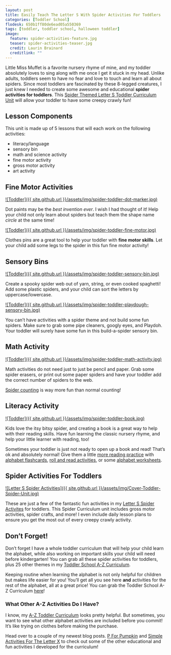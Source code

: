 ```yaml
---
layout: post
title: Easily Teach The Letter S With Spider Activities For Toddlers
categories: [Toddler School]
flodesk: 650b1ff80de6ead05a550369
tags: [toddler, toddler school, halloween toddler]
image:
  feature: spider-activities-feature.jpg
  teaser: spider-activities-teaser.jpg
  credit: Laurin Brainard
  creditlink: ""
---
```

Little Miss Muffet is a favorite nursery rhyme of mine, and my toddler absolutely loves to sing along with me once I get it stuck in my head. Unlike adults, toddlers seem to have no fear and love to touch and learn all about spiders. Since most toddlers are fascinated by these 8-legged creatures, I just knew I needed to create some awesome and educational **spider activities for toddlers**.  This [Spider Themed Letter S Toddler Curriculum Unit](https://www.teacherspayteachers.com/Product/Toddler-Activities-Lesson-Plans-Spider-Preschool-Curriculum-Letter-S-4158005?utm_source=PB%20Blog&utm_campaign=Spider%20Toddler%20Post) will allow your toddler to have some creepy crawly fun! 

## Lesson Components 

This unit is made up of 5 lessons that will each work on the following activities:
- literacy/language 
- sensory bin 
- math and science activity 
- fine motor activity 
- gross motor activity 
- art activity 

## Fine Motor Activities 

[![Toddler]({{ site.github.url }}/assets/img/spider-toddler-dot-marker.jpg)](https://www.teacherspayteachers.com/Product/Toddler-Activities-Lesson-Plans-Spider-Preschool-Curriculum-Letter-S-4158005?utm_source=PB%20Blog&utm_campaign=Spider%20Toddler%20Post)

Dot paints may be the _best invention ever_. I wish I had thought of it! Help your child not only learn about spiders but teach them the shape name _circle_ at the same time! 

[![Toddler]({{ site.github.url }}/assets/img/spider-toddler-fine-motor.jpg)](https://www.teacherspayteachers.com/Product/Toddler-Activities-Lesson-Plans-Spider-Preschool-Curriculum-Letter-S-4158005?utm_source=PB%20Blog&utm_campaign=Spider%20Toddler%20Post)

Clothes pins are a great tool to help your toddler with **fine motor skills**. Let your child add some legs to the spider in this fun fine motor activity!

## Sensory Bins 

[![Toddler]({{ site.github.url }}/assets/img/spider-toddler-sensory-bin.jpg)](https://www.teacherspayteachers.com/Product/Toddler-Activities-Lesson-Plans-Spider-Preschool-Curriculum-Letter-S-4158005?utm_source=PB%20Blog&utm_campaign=Spider%20Toddler%20Post)

Create a spooky spider web out of yarn, string, or even cooked spaghetti! Add some plastic spiders, and your child can sort the letters by uppercase/lowercase. 

[![Toddler]({{ site.github.url }}/assets/img/spider-toddler-playdough-sensory-bin.jpg)](https://www.teacherspayteachers.com/Product/Toddler-Activities-Lesson-Plans-Spider-Preschool-Curriculum-Letter-S-4158005?utm_source=PB%20Blog&utm_campaign=Spider%20Toddler%20Post) 

You can’t have activities with a spider theme and not build some fun spiders. Make sure to grab some pipe cleaners, googly eyes, and Playdoh. Your toddler will surely have some fun in this build-a-spider sensory bin. 

## Math Activity 

[![Toddler]({{ site.github.url }}/assets/img/spider-toddler-math-activity.jpg)](https://www.teacherspayteachers.com/Product/Toddler-Activities-Lesson-Plans-Spider-Preschool-Curriculum-Letter-S-4158005?utm_source=PB%20Blog&utm_campaign=Spider%20Toddler%20Post)

Math activities do not need just to just be pencil and paper. Grab some spider erasers, or print out some paper spiders and have your toddler add the correct number of spiders to the web. 

[Spider counting](https://www.teacherspayteachers.com/Product/Toddler-Activities-Lesson-Plans-Spider-Preschool-Curriculum-Letter-S-4158005?utm_source=PB%20Blog&utm_campaign=Spider%20Toddler%20Post) is way more fun than normal counting!

## Literacy Activity

[![Toddler]({{ site.github.url }}/assets/img/spider-toddler-book.jpg)](https://www.teacherspayteachers.com/Product/Toddler-Activities-Lesson-Plans-Spider-Preschool-Curriculum-Letter-S-4158005?utm_source=PB%20Blog&utm_campaign=Spider%20Toddler%20Post)

Kids love the itsy bitsy spider, and creating a book is a great way to help with their reading skills. Have fun learning the classic nursery rhyme, and help your little learner with reading, too! 

Sometimes your toddler is just not ready to open up a book and read! That’s ok and absolutely normal! Give them a little [more reading practice](https://theprimarybrain.com/literacy%20activities/2019/09/05/Alphabet-Letter-Activities/) with [alphabet flashcards](https://www.teacherspayteachers.com/Product/Alphabet-Letter-Flash-Cards-4360287?utm_source=My%20Blog&utm_campaign=Letter%20Name%20and%20Sound%20Identification), [roll and read activities](https://www.teacherspayteachers.com/Product/Roll-and-Read-Letter-Names-Sounds-Literacy-Activity-3091774?utm_source=My%20Blog&utm_campaign=Letter%20Name%20and%20Sound%20Identification), or some [alphabet worksheets](https://www.teacherspayteachers.com/Product/Alphabet-Worksheets-Letter-Names-and-Sounds-Practice-Pages-4220898?utm_source=My%20Blog&utm_campaign=Letter%20Name%20and%20Sound%20Intervention). 


## Spider Activities For Toddlers

[![Letter S Spider Activities]({{ site.github.url }}/assets/img/Cover-Toddler-Spider-Unit.jpg)](https://www.teacherspayteachers.com/Product/Toddler-Activities-Lesson-Plans-Spider-Preschool-Curriculum-Letter-S-4158005?utm_source=PB%20Blog&utm_campaign=Spider%20Toddler%20Post)
 
These are just a few of the fantastic fun activities in my [Letter S Spider Activites](https://www.teacherspayteachers.com/Product/Toddler-Activities-Lesson-Plans-Spider-Preschool-Curriculum-Letter-S-4158005?utm_source=PB%20Blog&utm_campaign=Spider%20Toddler%20Post) for toddlers. This Spider Curriculum unit includes gross motor activities, spider crafts, and more! I even include daily lesson plans to ensure you get the most out of every creepy crawly activity. 

## Don’t Forget!

Don’t forget I have a whole toddler curriculum that will help your child learn the alphabet, while also working on important skills your child will need before kindergarten! You can grab all these spider activities for toddlers, plus 25 other themes in my [Toddler School A-Z Curriculum](https://www.teacherspayteachers.com/Product/Toddler-Activities-Lesson-Plans-Tot-School-Curriculum-Homeschool-Preschool-4296281?utm_source=PB%20Blog&utm_campaign=Toddler%20Bundle%20Upsell). 

Keeping routine when learning the alphabet is not only helpful for children but makes life easier for you! You’ll get all you see here **and** activities for the rest of the alphabet, all at a great price!  You can grab the Toddler School A-Z Curriculum [here](https://www.teacherspayteachers.com/Product/Toddler-Activities-Lesson-Plans-Tot-School-Curriculum-Homeschool-Preschool-4296281?utm_source=PB%20Blog&utm_campaign=Toddler%20Bundle%20Upsell)!

### What Other A-Z Activities Do I Have? 

I know, my [A-Z Toddler Curriculum](https://www.teacherspayteachers.com/Product/Toddler-Activities-Lesson-Plans-Tot-School-Curriculum-Homeschool-Preschool-4296281?utm_source=PB%20Blog&utm_campaign=Toddler%20Bundle%20Upsell) looks pretty helpful. But sometimes, you want to see what other alphabet activities are included before you commit! It’s like trying on clothes before making the purchase. 

Head over to a couple of my newest blog posts. [P For Pumpkin](https://theprimarybrain.com/toddler%20school/2022/09/01/Pumpkin-Toddler-Activities/) and [Simple Activities For The Letter X](https://theprimarybrain.com/toddler%20school/2022/09/04/Simple-Activities-For-The-Letter-X/) to check out some of the other educational and fun activities I developed for the curriculum! 
